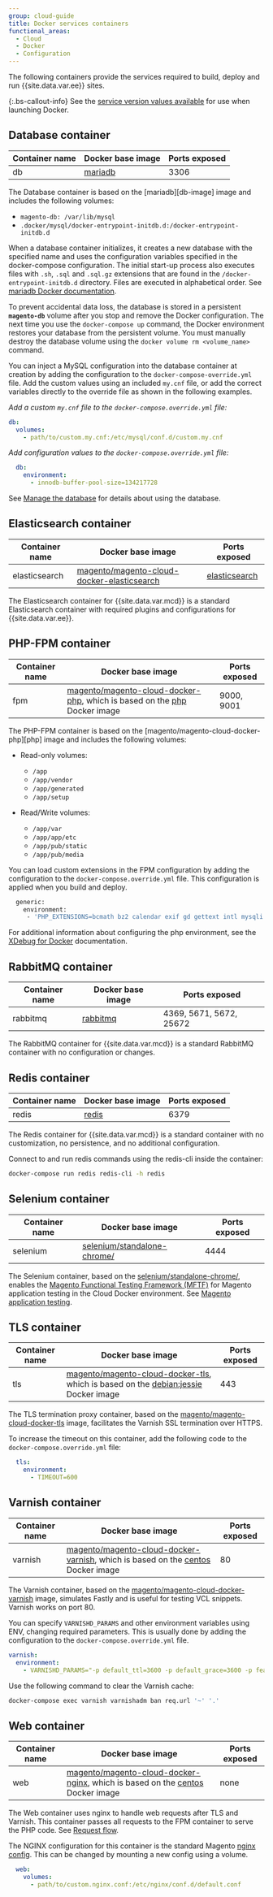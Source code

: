```yaml
---
group: cloud-guide
title: Docker services containers
functional_areas:
  - Cloud
  - Docker
  - Configuration
---
```



The following containers provide the services required to build, deploy and run {{site.data.var.ee}} sites.

{:.bs-callout-info}
See the [service version values available]({{site.baseurl}}/cloud/docker/docker-containers.html#service-versions) for use when launching Docker.

## Database container

Container name |Docker base image | Ports exposed
-------- | -------- | ---------------
db | [mariadb](https://hub.docker.com/_/mariadb) | 3306 |

The Database container is based on the [mariadb][db-image] image and includes the following volumes:

-  `magento-db: /var/lib/mysql`
-  `.docker/mysql/docker-entrypoint-initdb.d:/docker-entrypoint-initdb.d`

When a database container initializes, it creates a new database with the specified name and uses the configuration variables specified in the docker-compose configuration. The initial start-up process also executes files with `.sh`, `.sql` and `.sql.gz` extensions that are found in the `/docker-entrypoint-initdb.d` directory. Files are executed in alphabetical order. See [mariadb Docker documentation](https://hub.docker.com/_/mariadb).

To prevent accidental data loss, the database is stored in a persistent **`magento-db`** volume after you stop and remove the Docker configuration. The next time you use the `docker-compose up` command, the Docker environment restores your database from the persistent volume. You must manually destroy the database volume using the `docker volume rm <volume_name>` command.

You can inject a MySQL configuration into the database container at creation by adding the configuration to the `docker-compose-override.yml` file. Add the custom values using an included `my.cnf` file, or add the correct variables directly to the override file as shown in the following examples.

*Add a custom `my.cnf` file to the `docker-compose.override.yml` file:*

```yaml
db:
  volumes:
    - path/to/custom.my.cnf:/etc/mysql/conf.d/custom.my.cnf
```

*Add configuration values to the `docker-compose.override.yml` file:*

```yaml
  db:
    environment:
      - innodb-buffer-pool-size=134217728
```

See [Manage the database] for details about using the database.

## Elasticsearch container

Container name |Docker base image | Ports exposed
-------- | -------- | ---------------
elasticsearch | [magento/magento-cloud-docker-elasticsearch](https://hub.docker.com/r/magento/magento-cloud-docker-elasticsearch) | [elasticsearch](https://hub.docker.com/_/elasticsearch) | 9200, 9300

The Elasticsearch container for {{site.data.var.mcd}} is a standard Elasticsearch container with required plugins and configurations for {{site.data.var.ee}}.

## PHP-FPM container

Container name |Docker base image | Ports exposed
-------- | -------- | ---------------
fpm | [magento/magento-cloud-docker-php][php-cloud], which is based on the [php](https://hub.docker.com/_/php) Docker image | 9000, 9001

The PHP-FPM container is based on the [magento/magento-cloud-docker-php][php] image and includes the following volumes:

-  Read-only volumes:
   -  `/app`
   -  `/app/vendor`
   -  `/app/generated`
   -  `/app/setup`

-  Read/Write volumes:
   -  `/app/var`
   -  `/app/app/etc`
   -  `/app/pub/static`
   -  `/app/pub/media`

You can load custom extensions in the FPM configuration by adding the configuration to the `docker-compose.override.yml` file. This configuration is applied when you build and deploy.

```bash
  generic:
    environment:
     - 'PHP_EXTENSIONS=bcmath bz2 calendar exif gd gettext intl mysqli pcntl pdo_mysql soap sockets sysvmsg sysvsem sysvshm opcache zip redis xsl xdebug'
```

For additional information about configuring the php environment, see the [XDebug for Docker] documentation.

## RabbitMQ container

Container name | Docker base image | Ports exposed
-------- | -------- | ---------------
rabbitmq | [rabbitmq] | 4369, 5671, 5672, 25672

The RabbitMQ container for {{site.data.var.mcd}} is a standard RabbitMQ container with no configuration or changes.

## Redis container

Container name | Docker base image | Ports exposed
-------- | -------- | ---------------
redis | [redis] | 6379

The Redis container for {{site.data.var.mcd}} is a standard container with no customization, no persistence, and no additional configuration.

Connect to and run redis commands using the redis-cli inside the container:

```bash
docker-compose run redis redis-cli -h redis
```

## Selenium container

Container name |Docker base image | Ports exposed
-------- | -------- | ---------------
selenium | [selenium/standalone-chrome/](https://hub.docker.com/r/selenium/standalone-chrome) | 4444

The Selenium container, based on the [selenium/standalone-chrome/](https://hub.docker.com/r/selenium/standalone-chrome/h), enables the [Magento Functional Testing Framework (MFTF)](https://devdocs.magento.com/mftf/docs/introduction.html) for Magento application testing in the Cloud Docker environment. See [Magento application testing]({{site.baseurl}}/cloud/docker/docker-mftf.html).

## TLS container

Container name |Docker base image | Ports exposed
-------- | -------- | ---------------
tls | [magento/magento-cloud-docker-tls][tls], which is based on the [debian:jessie](https://hub.docker.com/_/debian) Docker image | 443

The TLS termination proxy container, based on the [magento/magento-cloud-docker-tls][tls] image, facilitates the Varnish SSL termination over HTTPS.

To increase the timeout on this container, add the following code to the  `docker-compose.override.yml` file:

```yaml
  tls:
    environment:
      - TIMEOUT=600
```

## Varnish container

Container name |Docker base image | Ports exposed
-------- | -------- | ---------------
varnish | [magento/magento-cloud-docker-varnish][varnish], which is based on the [centos] Docker image | 80

The Varnish container, based on the [magento/magento-cloud-docker-varnish][varnish] image, simulates Fastly and is useful for testing VCL snippets. Varnish works on port 80.

You can specify `VARNISHD_PARAMS` and other environment variables using ENV, changing required parameters. This is usually done by adding the configuration to the `docker-compose.override.yml` file.

```yaml
varnish:
  environment:
    - VARNISHD_PARAMS="-p default_ttl=3600 -p default_grace=3600 -p feature=+esi_ignore_https -p feature=+esi_disable_xml_check"
```

Use the following command to clear the Varnish cache:

```bash
docker-compose exec varnish varnishadm ban req.url '~' '.'
```

## Web container

Container name |Docker base image | Ports exposed
-------- | -------- | ---------------
web | [magento/magento-cloud-docker-nginx][nginx], which is based on the [centos] Docker image | none

The Web container uses nginx to handle web requests after TLS and Varnish. This container passes all requests to the FPM container to serve the PHP code. See [Request flow]({{site.baseurl}}/cloud/docker/docker-containers.html#request-flow).

The NGINX configuration for this container is the standard Magento [nginx config]. This can be changed by mounting a new config using a volume.

```yaml
  web:
    volumes:
      - path/to/custom.nginx.conf:/etc/nginx/conf.d/default.conf
```

[mariadb]: https://hub.docker.com/_/mariadb
[mariadb Docker documentation]: https://hub.docker.com/_/mariadb
[Manage the database]: {{site.baseurl}}/cloud/docker/docker-containers-service.html
[php-cloud]: https://hub.docker.com/r/magento/magento-cloud-docker-php
[XDebug for Docker]: {{site.baseurl}}/cloud/docker/docker-development-debug.html
[redis]: https://hub.docker.com/_/redis
[rabbitmq]: https://hub.docker.com/_/rabbitmq
[PHP-FPM]: https://php-fpm.org
[varnish]: https://hub.docker.com/r/magento/magento-cloud-docker-varnish
[tls]: https://hub.docker.com/r/magento/magento-cloud-docker-tls
[debian:jessie]: https://hub.docker.com/_/debian
[nginx]: https://hub.docker.com/r/magento/magento-cloud-docker-nginx
[centos]: https://hub.docker.com/_/centos
[nginx config]: https://github.com/magento-dockerhub/magento-cloud-docker/blob/master/images/nginx/1.9/etc/vhost.conf
[varnish]: https://hub.docker.com/r/magento/magento-cloud-docker-varnish
